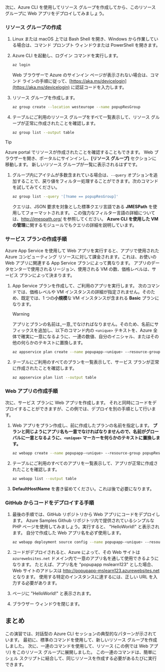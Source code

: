 次に、Azure CLI を使用してリソース グループを作成してから、このリソース グループに Web アプリをデプロイしてみましょう。 

### <a name="create-a-resource-group"></a>リソース グループの作成

1. Linux または macOS 上では Bash Shell を開き、Windows から作業している場合は、コマンド プロンプト ウィンドウまたは PowerShell を開きます。

1. Azure CLI を起動し、ログイン コマンドを実行します。

    ```bash
    az login
    ```
    Web ブラウザーで Azure のサインイン ページが表示されない場合は、コマンド ラインの手順に従って、[https://aka.ms/devicelogin](https://aka.ms/devicelogin) に認証コードを入力します。

1. リソース グループを作成します。

    ```bash
    az group create --location westeurope --name popupResGroup
    ```

1. テーブルにご利用のリソース グループをすべて一覧表示して、リソース グループが正常に作成されたことを確認します。

    ```bash
    az group list --output table
    ```

> [!TIP]
> Azure portal でリソースが作成されたことを確認することもできます。 Web ブラウザーを開き、ポータルにサインインし、**[リソース グループ]** セクションに移動します。 新しいリソース グループが一覧に表示されるはずです。

1. グループ内にアイテムが多数含まれている場合は、`--query` オプションを追加することで、戻り値をフィルター処理することができます。次のコマンドを試してみてください。

    ```bash
    az group list --query '[?name == popupResGroup]'
    ```

    クエリは、JSON 要求を対象とした標準クエリ言語である **JMESPath** を使用してフォーマットされます。 この強力なフィルター言語の詳細については、<http://jmespath.org/> を参照してください。 **Azure CLI を使用した VM の管理**に関するモジュールでもクエリの詳細を説明しています。

### <a name="steps-to-create-a-service-plan"></a>サービス プランの作成手順

Azure App Service を使用して Web アプリを実行すると、アプリで使用された Azure コンピューティング リソースに対して課金されます。これは、お使いの Web アプリに関連する App Service プランによって異なります。 アプリのデータセンターで使用されるリージョン、使用される VM の数、価格レベルは、サービス プランによって決まります。

1. App Service プランを作成して、ご利用のアプリを実行します。 次のコマンドでは、価格レベルや VM インスタンスの詳細が指定されません。そのため、既定では、1 つの**小規模**な VM インスタンスが含まれる **Basic** プランになります。

    > [!WARNING]
    > アプリとプランの名前は_一意_でなければなりません。そのため、名前にサフィックスを追加し、以下のコマンド内の `<unique>` テキストを、Azure 全体で確実に一意になるように、一連の数値、自分のイニシャル、またはその他の何らかのテキストに置換します。 

    ```bash
    az appservice plan create --name popupapp-<unique> --resource-group popupResGroup --location westeurope
    ```

1. テーブルにご利用のすべてのプランを一覧表示して、サービス プランが正常に作成されたことを確認します。

    ```bash
    az appservice plan list --output table
    ```

### <a name="steps-to-create-a-web-app"></a>Web アプリの作成手順

次に、サービス プランに Web アプリを作成します。 それと同時にコードをデプロイすることができますが、この例では、デプロイを別の手順として行います。

1. Web アプリをプラン作成し、前に作成したプランの名前を指定します。 **プランと同じようにアプリ名も一意でなければなりませんので、名前がグローバルに一意となるように、`<unique>` マーカーを何らかのテキストに置換します。**
    ```bash
    az webapp create --name popupapp-<unique> --resource-group popupResGroup --plan popupapp-<unique>
    ```

1. テーブルにご利用のすべてのアプリを一覧表示して、アプリが正常に作成されたことを確認します。

    ```bash
    az webapp list --output table
    ```

1. **DefaultHostName** を書き留めてください。これは後で必要になります。

### <a name="steps-to-deploy-code-from-github"></a>GitHub からコードをデプロイする手順

1. 最後の手順では、GitHub リポジトリから Web アプリにコードをデプロイします。 Azure Samples Github リポジトリ内で提供されているシンプルな PHP ページを使用してみましょう。実行すると、 "HelloWorld!" と表示されます。 自分で作成した Web アプリ名を必ず使用します。

    ```bash
    az webapp deployment source config --name popupapp-<unique> --resource-group popupResGroup --repo-url "https://github.com/Azure-Samples/php-docs-hello-world" --branch master --manual-integration
    ```

1. コードがデプロイされると、Azure によって、その Web サイトは `azurewebsites.net` ドメイン内で一意のアプリ名を通して使用できるようになります。 たとえば、アプリ名を "popupapp mslearn123" とした場合、Web サイトのアドレスは <http://popupapp-mslearn123.azurewebsites.net> となります。 使用する特定のインスタンスに達するには、正しい URL を入力する必要があります。

1. ページに "HelloWorld!" と表示されます。

1. ブラウザー ウィンドウを閉じます。

## <a name="summary"></a>まとめ

この演習では、対話型の Azure CLI セッションの典型的なパターンが示されています。 最初に、標準のコマンドを使用して、新しいリソース グループを作成しました。 次に、一連のコマンドを使用して、リソース (この例では Web アプリ) をこのリソース グループに展開しました。 この一連のコマンドは、簡単にシェル スクリプトに結合して、同じリソースを作成する必要があるたびに実行できます。
